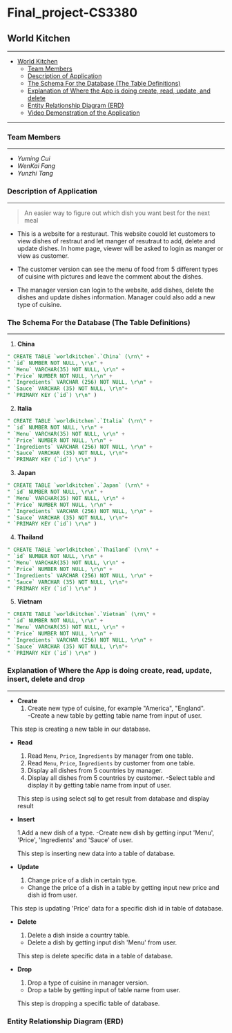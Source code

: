 # Final_project-CS3380



## World Kitchen
---

<!-- TOC -->
- [World Kitchen](#world-kitchen)
   - [Team Members](#team-members)
   - [Description of Application](#description-of-application)
   - [The Schema For the Database (The Table Definitions)](#the-schema-for-the-database-the-table-definitions)
   - [Explanation of Where the App is doing create, read, update, and delete](#explanation-of-where-the-app-is-doing-create-read-update-and-delete)
   - [Entity Relationship Diagram (ERD)](#entity-relationship-diagram-erd)
   - [Video Demonstration of the Application](#video-demonstration-of-the-application)




<!-- /TOC -->

---

### Team Members
---
- *Yuming Cui*
- *WenKai Fang*
- *Yunzhi Tang*



### Description of Application
---

> An easier way to figure out which dish you want best for the next meal

- This is a website for a resturaut. This website couold let customers to view dishes of restraut and let manger of resutraut to add, delete and update dishes. In home page, viewer will be asked to login as manger or view as customer. 

- The customer version can see the menu of food from 5 different types of cuisine with pictures and leave the comment about the dishes.
- The manager version can login to the website, add dishes, delete the dishes and update dishes information. Manager could also add a new type of cuisine.  




### The Schema For the Database (The Table Definitions)
---

1. **China**
```sql
" CREATE TABLE `worldkitchen`.`China` (\rn\" +
" `id` NUMBER NOT NULL, \r\n" +
" `Menu` VARCHAR(35) NOT NULL, \r\n" +
" `Price` NUMBER NOT NULL, \r\n" +
" `Ingredients` VARCHAR (256) NOT NULL, \r\n" +
" `Sauce` VARCHAR (35) NOT NULL, \r\n"+ 
" `PRIMARY KEY (`id`) \r\n" )
```

2. **Italia**
```sql
" CREATE TABLE `worldkitchen`.`Italia` (\rn\" +
" `id` NUMBER NOT NULL, \r\n" +
" `Menu` VARCHAR(35) NOT NULL, \r\n" +
" `Price` NUMBER NOT NULL, \r\n" +
" `Ingredients` VARCHAR (256) NOT NULL, \r\n" +
" `Sauce` VARCHAR (35) NOT NULL, \r\n"+ 
" `PRIMARY KEY (`id`) \r\n" )
```

3. **Japan**
```sql
" CREATE TABLE `worldkitchen`.`Japan` (\rn\" +
" `id` NUMBER NOT NULL, \r\n" +
" `Menu` VARCHAR(35) NOT NULL, \r\n" +
" `Price` NUMBER NOT NULL, \r\n" +
" `Ingredients` VARCHAR (256) NOT NULL, \r\n" +
" `Sauce` VARCHAR (35) NOT NULL, \r\n"+ 
" `PRIMARY KEY (`id`) \r\n" )
```

4. **Thailand**
```sql
" CREATE TABLE `worldkitchen`.`Thailand` (\rn\" +
" `id` NUMBER NOT NULL, \r\n" +
" `Menu` VARCHAR(35) NOT NULL, \r\n" +
" `Price` NUMBER NOT NULL, \r\n" +
" `Ingredients` VARCHAR (256) NOT NULL, \r\n" +
" `Sauce` VARCHAR (35) NOT NULL, \r\n"+ 
" `PRIMARY KEY (`id`) \r\n" )
```

5. **Vietnam**
```sql
" CREATE TABLE `worldkitchen`.`Vietnam` (\rn\" +
" `id` NUMBER NOT NULL, \r\n" +
" `Menu` VARCHAR(35) NOT NULL, \r\n" +
" `Price` NUMBER NOT NULL, \r\n" +
" `Ingredients` VARCHAR (256) NOT NULL, \r\n" +
" `Sauce` VARCHAR (35) NOT NULL, \r\n"+ 
" `PRIMARY KEY (`id`) \r\n" )
```





### Explanation of Where the App is doing create, read, update, insert, delete and drop
---

- **Create** 
   1. Create new type of cuisine, for example "America", "England".  
   -Create a new table by getting table name from input of user. 
   
   This step is creating a new table in our database. 
      
- **Read**
   1. Read `Menu`, `Price`, `Ingredients` by manager from one table.
   2. Read `Menu`, `Price`, `Ingredients` by customer from one table.
   3. Display all dishes from 5 countries by manager. 
   4. Display all dishes from 5 countries by customer.
   -Select table and display it by getting table name from input of user.
   
   This step is using select sql to get result from database and display result
   
- **Insert**

  1.Add a new dish of a type.
  -Create new dish by getting input 'Menu', 'Price', 'Ingredients' and 'Sauce' of user.
  
  This step is inserting new data into a table of database.
  
- **Update**
   1. Change price of a dish in certain type. 
   - Change the price of a dish in a table by getting input new price and dish id from user.
   
   This step is updating 'Price' data for a specific dish id in table of database.
   
 - **Delete**
   1. Delete a dish inside a country table.
   - Delete a dish by getting input dish 'Menu' from user.
   
   This step is delete specific data in a table of database.

 - **Drop**
   1. Drop a type of cuisine in manager version.
   - Drop a table by getting input of table name from user.
   
   This step is dropping a specific table of database.
### Entity Relationship Diagram (ERD)


